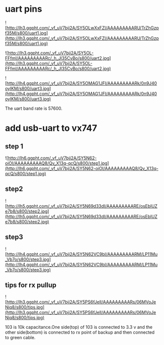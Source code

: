 
# uart pins #

![http://lh3.ggpht.com/_vf_uV7bji2A/SY5OLwXxFZI/AAAAAAAAARU/TrZhGzpf35M/s800/uart1.jpg](http://lh3.ggpht.com/_vf_uV7bji2A/SY5OLwXxFZI/AAAAAAAAARU/TrZhGzpf35M/s800/uart1.jpg)

![http://lh3.ggpht.com/_vf_uV7bji2A/SY5OL-FFfmI/AAAAAAAAARc/_h_Jl35CvBo/s800/uart2.jpg](http://lh3.ggpht.com/_vf_uV7bji2A/SY5OL-FFfmI/AAAAAAAAARc/_h_Jl35CvBo/s800/uart2.jpg)

![http://lh4.ggpht.com/_vf_uV7bji2A/SY5OMAG1JFI/AAAAAAAAARk/0n9J40oyIKM/s800/uart3.jpg](http://lh4.ggpht.com/_vf_uV7bji2A/SY5OMAG1JFI/AAAAAAAAARk/0n9J40oyIKM/s800/uart3.jpg)

The uart band rate is 57600.

# add usb-uart to vx747 #
## step 1 ##

![http://lh6.ggpht.com/_vf_uV7bji2A/SY5N62-oiOI/AAAAAAAAAQ8/Qv_X13q-qcQ/s800/step1.jpg](http://lh6.ggpht.com/_vf_uV7bji2A/SY5N62-oiOI/AAAAAAAAAQ8/Qv_X13q-qcQ/s800/step1.jpg)

## step2 ##

![http://lh5.ggpht.com/_vf_uV7bji2A/SY5N69d33dI/AAAAAAAAARE/osEbIUZe7b8/s800/step2.jpg](http://lh5.ggpht.com/_vf_uV7bji2A/SY5N69d33dI/AAAAAAAAARE/osEbIUZe7b8/s800/step2.jpg)

## step3 ##

![http://lh4.ggpht.com/_vf_uV7bji2A/SY5N62VC9bI/AAAAAAAAARM/LP11Mu_Vb7o/s800/step3.jpg](http://lh4.ggpht.com/_vf_uV7bji2A/SY5N62VC9bI/AAAAAAAAARM/LP11Mu_Vb7o/s800/step3.jpg)

## tips for rx pullup ##

![http://lh3.ggpht.com/_vf_uV7bji2A/SY5PS6fJelI/AAAAAAAAARs/06MVoJeNjq8/s800/tips.jpg](http://lh3.ggpht.com/_vf_uV7bji2A/SY5PS6fJelI/AAAAAAAAARs/06MVoJeNjq8/s800/tips.jpg)

103 is 10k capacitance.One side(top) of 103 is connected to 3.3 v and the other side(bottom) is connected to rx point of backup and then connected to green cable.